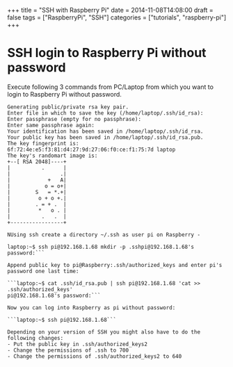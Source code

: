 +++
title = "SSH with Raspberry Pi"
date = 2014-11-08T14:08:00
draft = false
tags = ["RaspberryPi", "SSH"]
categories = ["tutorials", "raspberry-pi"]
+++

# SSH login to Raspberry Pi without password

Execute following 3 commands from PC/Laptop from which you want to login to Raspberry Pi without password.

```laptop:~$ ssh-keygen -t rsa
Generating public/private rsa key pair.
Enter file in which to save the key (/home/laptop/.ssh/id_rsa): 
Enter passphrase (empty for no passphrase): 
Enter same passphrase again: 
Your identification has been saved in /home/laptop/.ssh/id_rsa.
Your public key has been saved in /home/laptop/.ssh/id_rsa.pub.
The key fingerprint is:
6f:72:4e:e5:f3:81:d4:27:9d:27:06:f0:ce:f1:75:7d laptop
The key's randomart image is:
+--[ RSA 2048]----+
|          .      |
|                .|
|            +   A|
|           o = o+|
|        S   = *.+|
|         o + o +.|
|        . = + .  |
|         *   o . |
|          .   .  |
+-----------------+

NUsing ssh create a directory ~/.ssh as user pi on Raspberry -

laptop:~$ ssh pi@192.168.1.68 mkdir -p .sshpi@192.168.1.68's password:```

Append public key to pi@Raspberry:.ssh/authorized_keys and enter pi's password one last time:

```laptop:~$ cat .ssh/id_rsa.pub | ssh pi@192.168.1.68 'cat >> .ssh/authorized_keys'
pi@192.168.1.68's password:```

Now you can log into Raspberry as pi without password:

```laptop:~$ ssh pi@192.168.1.68```

Depending on your version of SSH you might also have to do the following changes:
- Put the public key in .ssh/authorized_keys2
- Change the permissions of .ssh to 700
- Change the permissions of .ssh/authorized_keys2 to 640
